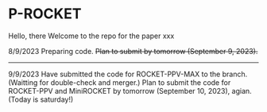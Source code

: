 # P-ROCKET
Hello, there
Welcome to the repo for the paper xxx

8/9/2023
Preparing code. ~~Plan to submit by tomorrow (September 9, 2023).~~

---
9/9/2023
Have submitted the code for ROCKET-PPV-MAX to the branch. (Waitting for double-check and merger.)
Plan to submit the code for ROCKET-PPV and MiniROCKET by tomorrow (September 10, 2023), agian.  (Today is saturday!)  

